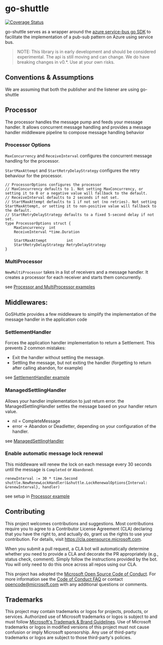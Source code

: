 # go-shuttle

[![Coverage Status](https://coveralls.io/repos/github/Azure/go-shuttle/badge.svg)](https://coveralls.io/github/Azure/go-shuttle)

go-shuttle serves as a wrapper around the [azure service-bus go SDK](https://github.com/Azure/azure-sdk-for-go/sdk/messaging/azservicebus) to facilitate the implementation of a pub-sub pattern on Azure using service bus.

> NOTE: This library is in early development and should be considered experimental. The api is still moving and can change. 
> We do have breaking changes in v0.*. Use at your own risks.

## Conventions & Assumptions
We are assuming that both the publisher and the listener are using go-shuttle

## Processor

The processor handles the message pump and feeds your message handler.
It allows concurrent message handling and provides a message handler middleware pipeline to compose message handling behavior

### Processor Options

`MaxConcurrency` and `ReceiveInterval` configures the concurrent message handling for the processor.

`StartMaxAttempt` and `StartRetryDelayStrategy` configures the retry behaviour for the processor.

```golang
// ProcessorOptions configures the processor
// MaxConcurrency defaults to 1. Not setting MaxConcurrency, or setting it to 0 or a negative value will fallback to the default.
// ReceiveInterval defaults to 2 seconds if not set.
// StartMaxAttempt defaults to 1 if not set (no retries). Not setting StartMaxAttempt, or setting it to non-positive value will fallback to the default.
// StartRetryDelayStrategy defaults to a fixed 5-second delay if not set.
type ProcessorOptions struct {
    MaxConcurrency  int
    ReceiveInterval *time.Duration
    
    StartMaxAttempt         int
    StartRetryDelayStrategy RetryDelayStrategy
}
```

### MultiProcessor

`NewMultiProcessor` takes in a list of receivers and a message handler. It creates a processor for each receiver and starts them concurrently.

see [Processor and MultiProcessor examples](v2/processor_test.go)

## Middlewares:
GoSHuttle provides a few middleware to simplify the implementation of the message handler in the application code

### SettlementHandler

Forces the application handler implementation to return a Settlement. This prevents 2 common mistakes:
- Exit the handler without settling the message.
- Settling the message, but not exiting the handler (forgetting to return after calling abandon, for example)

see [SettlementHandler example](v2/settlehandler_example_test.go)

### ManagedSettlingHandler

Allows your handler implementation to just return error. the ManagedSettlingHandler settles the message based on your 
handler return value.
- nil = CompleteMessage
- error -> Abandon or Deadletter, depending on your configuration of the handler.

see [ManagedSettlingHandler](v2/managedsettling_example_test.go)

### Enable automatic message lock renewal

This middleware will renew the lock on each message every 30 seconds until the message is `Completed` or `Abandoned`.

```golang
renewInterval := 30 * time.Second
shuttle.NewRenewLockHandler(&shuttle.LockRenewalOptions{Interval: &renewInterval}, handler)
```

see setup in [Processor example](v2/processor_test.go)

## Contributing

This project welcomes contributions and suggestions.  Most contributions require you to agree to a
Contributor License Agreement (CLA) declaring that you have the right to, and actually do, grant us
the rights to use your contribution. For details, visit https://cla.opensource.microsoft.com.

When you submit a pull request, a CLA bot will automatically determine whether you need to provide
a CLA and decorate the PR appropriately (e.g., status check, comment). Simply follow the instructions
provided by the bot. You will only need to do this once across all repos using our CLA.

This project has adopted the [Microsoft Open Source Code of Conduct](https://opensource.microsoft.com/codeofconduct/).
For more information see the [Code of Conduct FAQ](https://opensource.microsoft.com/codeofconduct/faq/) or
contact [opencode@microsoft.com](mailto:opencode@microsoft.com) with any additional questions or comments.

## Trademarks

This project may contain trademarks or logos for projects, products, or services. Authorized use of Microsoft 
trademarks or logos is subject to and must follow 
[Microsoft's Trademark & Brand Guidelines](https://www.microsoft.com/en-us/legal/intellectualproperty/trademarks/usage/general).
Use of Microsoft trademarks or logos in modified versions of this project must not cause confusion or imply Microsoft sponsorship.
Any use of third-party trademarks or logos are subject to those third-party's policies.
